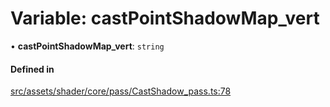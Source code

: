 # Variable: castPointShadowMap\_vert

• **castPointShadowMap\_vert**: `string`

#### Defined in

[src/assets/shader/core/pass/CastShadow_pass.ts:78](https://github.com/Orillusion/orillusion/blob/main/src/assets/shader/core/pass/CastShadow_pass.ts#L78)
